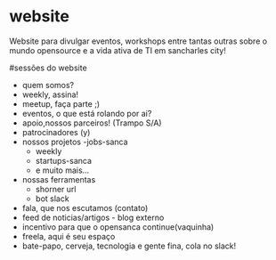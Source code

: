 # website
Website para divulgar eventos, workshops entre tantas outras sobre o mundo opensource e a vida ativa de TI em sancharles city!

#sessões do website
 - quem somos?
 - weekly, assina!
 - meetup, faça parte ;)
 - eventos, o que está rolando por ai?
 - apoio,nossos parceiros! (Trampo S/A)
 - patrocinadores (y)
 - nossos projetos
    -jobs-sanca
    - weekly
    - startups-sanca
    - e muito mais...
 - nossas ferramentas
    - shorner url
    - bot slack
 - fala, que nos escutamos (contato)
 - feed de noticias/artigos -  blog externo
 - incentivo para que o opensanca continue(vaquinha)
 - freela, aqui é seu espaço
 - bate-papo, cerveja, tecnologia e gente fina, cola no slack!

